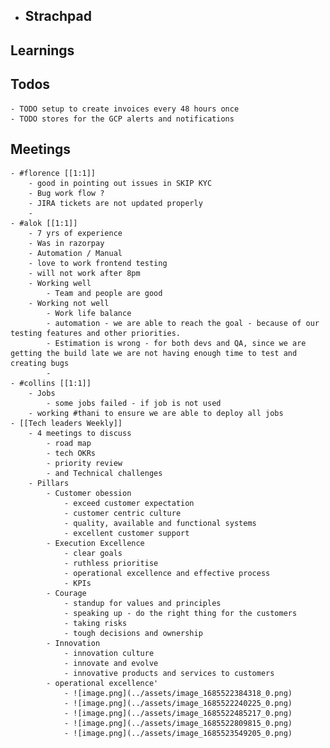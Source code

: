 - ## Strachpad
## Learnings
## Todos
	- TODO setup to create invoices every 48 hours once
	- TODO stores for the GCP alerts and notifications
## Meetings
	- #florence [[1:1]]
		- good in pointing out issues in SKIP KYC
		- Bug work flow ?
		- JIRA tickets are not updated properly
		-
	- #alok [[1:1]]
		- 7 yrs of experience
		- Was in razorpay
		- Automation / Manual
		- love to work frontend testing
		- will not work after 8pm
		- Working well
			- Team and people are good
		- Working not well
			- Work life balance
			- automation - we are able to reach the goal - because of our testing features and other priorities.
			- Estimation is wrong - for both devs and QA, since we are getting the build late we are not having enough time to test and creating bugs
			-
	- #collins [[1:1]]
		- Jobs
			- some jobs failed - if job is not used
		- working #thani to ensure we are able to deploy all jobs
	- [[Tech leaders Weekly]]
		- 4 meetings to discuss
			- road map
			- tech OKRs
			- priority review
			- and Technical challenges
		- Pillars
			- Customer obession
				- exceed customer expectation
				- customer centric culture
				- quality, available and functional systems
				- excellent customer support
			- Execution Excellence
				- clear goals
				- ruthless prioritise
				- operational excellence and effective process
				- KPIs
			- Courage
				- standup for values and principles
				- speaking up - do the right thing for the customers
				- taking risks
				- tough decisions and ownership
			- Innovation
				- innovation culture
				- innovate and evolve
				- innovative products and services to customers
			- operational excellence'
				- ![image.png](../assets/image_1685522384318_0.png)
				- ![image.png](../assets/image_1685522240225_0.png)
				- ![image.png](../assets/image_1685522485217_0.png)
				- ![image.png](../assets/image_1685522809815_0.png)
				- ![image.png](../assets/image_1685523549205_0.png)